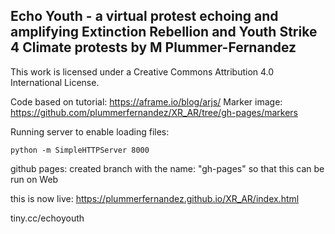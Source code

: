 Echo Youth - a virtual protest echoing and amplifying Extinction Rebellion and Youth Strike 4 Climate protests 
by M Plummer-Fernandez
---

This work is licensed under a Creative Commons Attribution 4.0 International License.



Code based on tutorial: https://aframe.io/blog/arjs/
Marker image: https://github.com/plummerfernandez/XR_AR/tree/gh-pages/markers



Running server to enable loading files:

```
python -m SimpleHTTPServer 8000
```

github pages: created branch with the name: "gh-pages" so that this can be run on Web

this is now live:
https://plummerfernandez.github.io/XR_AR/index.html

tiny.cc/echoyouth


